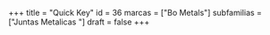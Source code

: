 +++
title = "Quick Key"
id = 36
marcas = ["Bo Metals"]
subfamilias = ["Juntas Metalicas "]
draft = false
+++

<!--more-->